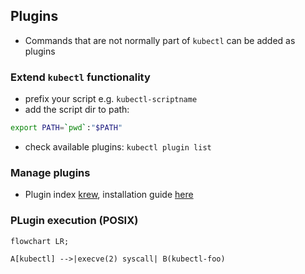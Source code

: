 ## Plugins

* Commands that are not normally part of `kubectl` can be added as plugins

### Extend `kubectl` functionality

* prefix your script e.g. `kubectl-scriptname`
* add the script dir to path: 
```bash 
export PATH=`pwd`:"$PATH"
```
* check available plugins: `kubectl plugin list`

### Manage plugins

* Plugin index [krew](https://krew.sigs.k8s.io/plugins/), installation guide [here](https://krew.sigs.k8s.io/docs/user-guide/setup/install/#bash)

### PLugin execution (POSIX)

```mermaid
flowchart LR;

A[kubectl] -->|execve(2) syscall| B(kubectl-foo)
```